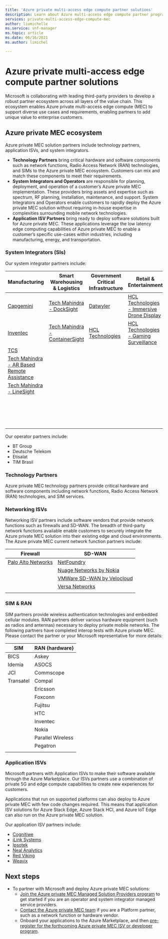 ```yaml
---
title: 'Azure private multi-access edge compute partner solutions'
description: Learn about Azure multi-access edge compute partner programs.
services: private-multi-access-edge-compute-mec
author: liumichelle
ms.service: vnf-manager
ms.topic: article
ms.date: 06/16/2021
ms.author: limichel

---
```

# Azure private multi-access edge compute partner solutions
Microsoft is collaborating with leading third-party providers to develop a robust partner ecosystem across all layers of the value chain. This ecosystem enables Azure private multi-access edge compute (MEC) to support diverse use cases and requirements, enabling partners to add unique value to enterprise customers.

## Azure private MEC ecosystem
Azure private MEC solution partners include technology partners, application ISVs, and system integrators.

- **Technology Partners** bring critical hardware and software components such as network functions, Radio Access Network (RAN) technologies, and SIMs to the Azure private MEC ecosystem. Customers can mix and match these components to meet their requirements.
- **System Integrators and Operators** are responsible for planning, deployment, and operation of a customer’s Azure private MEC implementation. These providers bring assets and expertise such as spectrum, RF planning, installation, maintenance, and support. System Integrators and Operators enable customers to rapidly deploy the Azure private MEC solution without requiring in-house expertise in complexities surrounding mobile network technologies.
- **Application ISV Partners** bring ready to deploy software solutions built for Azure private MEC. These applications leverage the low latency edge computing capabilities of Azure private MEC to enable a customer’s specific use-cases within industries, including manufacturing, energy, and transportation.

### System Integrators (SIs)
Our system integrator partners include:

|Manufacturing |Smart Warehousing & Logistics |Government Critical Infrastructure |Retail & Entertainment |Connectivity |
|---------|---------|---------|---------|---------|
|[Capgemini](https://azuremarketplace.microsoft.com/en-us/marketplace/consulting-services/capgemini-group.capgemini_computer_vision?exp=ubp8) |[Tech Mahindra - DockSight](https://azuremarketplace.microsoft.com/en-us/marketplace/apps/techm.dock_sight?exp=ubp8&tab=Overview) |[Datwyler](https://azuremarketplace.microsoft.com/en-us/marketplace/apps/dtwyleritinfraag1667488347223.ict-ops-01002?exp=ubp8&tab=Overview) |[HCL Technologies - Immersive Drone Display](https://azuremarketplace.microsoft.com/en-us/marketplace/apps/hcl-technologies.hcl_5g_pmac_theme_park?tab=Overview&exp=ubp8) |[Capgemini](https://azuremarketplace.microsoft.com/en-us/marketplace/consulting-services/capgemini-group.capgemini_5g_private_networks?exp=ubp8) |
|[Inventec](https://azuremarketplace.microsoft.com/en-us/marketplace/apps/inventeccorp1645697962291.offer_dt?exp=ubp8&tab=Overview) | [Tech Mahindra - ContainerSight](https://azuremarketplace.microsoft.com/en-us/marketplace/apps/techm.containersight?exp=ubp8&tab=Overview) |[HCL Technologies](https://azuremarketplace.microsoft.com/en-us/marketplace/apps/hcl-technologies.hcl_5g_pmac_critical_infra?exp=ubp8&tab=Overview)|[HCL Technologies - Gaming Surveillance](https://azuremarketplace.microsoft.com/en-us/marketplace/apps/hcl-technologies.hcl_5g_pmac_casinos?tab=Overview&exp=ubp8) |[Cognizant](https://azuremarketplace.microsoft.com/en-us/marketplace/consulting-services/newsignature.cognizant_private5g_network_solution?exp=ubp8) |
|[TCS](https://azuremarketplace.microsoft.com/en-us/marketplace/apps/tataconsultancyservicesltd-azure.tcs_cpoa-saas?exp=ubp8&tab=Overview) ||||[Compal](https://azuremarketplace.microsoft.com/en-us/marketplace/apps/compal1668421272498.compal_private_5g?exp=ubp8&tab=Overview) |
|[Tech Mahindra - AR Based Remote Assistance](https://azuremarketplace.microsoft.com/en-us/marketplace/apps/techm.remote-assist-ar?exp=ubp8&tab=Overview)||||[HCL Technologies](https://azuremarketplace.microsoft.com/en-us/marketplace/apps/hcl-technologies.hcl_5g_pmac?exp=ubp8&tab=Overview) |
|[Tech Mahindra - LineSight](https://azuremarketplace.microsoft.com/en-us/marketplace/apps/techm.linesight?exp=ubp8&tab=Overview)||||[Inventec](https://azuremarketplace.microsoft.com/en-us/marketplace/apps/inventeccorp1645697962291.5g_e2e?exp=ubp8&tab=Overview) |
|||||[NTT](https://azuremarketplace.microsoft.com/en-us/marketplace/consulting-services/nttgermanyagcokg1596708630215.ntt_ex_germany_p5g_001?exp=ubp8) |
|||||[Pegatron](https://azuremarketplace.microsoft.com/en-us/marketplace/apps/pegatron1671697317455.pegatron_5g?exp=ubp8&tab=Overview) |
|||||[Tech Mahindra](https://azuremarketplace.microsoft.com/en-us/marketplace/apps/techm.private_5g_network?exp=ubp8&tab=Overview) |
||||||

Our operator partners include:
- BT Group
- Deutsche Telekom
- Etisalat
- TIM Brasil

### Technology Partners
Azure private MEC technology partners provide critical hardware and software components including network functions, Radio Access Network (RAN) technologies, and SIM services.

### Networking ISVs
Networking ISV partners include software vendors that provide network functions such as firewalls and SD-WAN. The breadth of third-party network functions available enable customers to securely integrate the Azure private MEC solution into their existing edge and cloud environments. The Azure private MEC current network function partners include:

|Firewall |SD-WAN |
|---------|---------|
| [Palo Alto Networks](https://azuremarketplace.microsoft.com/en-us/marketplace/apps/paloaltonetworks.vmseries-ngfw-vm-edge-panos-10-1-5?exp=ubp8&tab=Overview) | [NetFoundry](https://azuremarketplace.microsoft.com/en-us/marketplace/apps/netfoundryinc.application-ziti-private-edge?exp=ubp8&tab=Overview) |
| | [Nuage Networks by Nokia](https://aka.ms/nokianuage)|
| | [VMWare SD-WAN by Velocloud](https://azuremarketplace.microsoft.com/en-us/marketplace/apps/vmware-inc.vmware_sdwan_edge_zones?exp=ubp8&tab=Overview) |
| | [Versa Networks](https://aka.ms/versa) |
|||

### SIM & RAN
SIM partners provide wireless authentication technologies and embedded cellular modules. RAN partners deliver various hardware equipment (such as radios and antennas) necessary to deploy private mobile networks. The following partners have completed interop tests with Azure private MEC. Please contact the partner or your Microsoft representative for more details:

|SIM |RAN (hardware)|
|---------|---------|
| BICS | Askey |
| Idemia | ASOCS |
| JCI | Commscope |
| Transatel | Compal |
| | Ericsson |
| | Foxconn |
| | Fujitsu |
| | HTC |
| | Inventec |
| | Nokia |
| | Parallel Wireless |
| | Pegatron |
|||


### Application ISVs
Microsoft partners with Application ISVs to make their software available through the Azure Marketplace. Our ISVs partners use a combination of private 5G and edge compute capabilities to create new experiences for customers.

Applications that run on supported platforms can also deploy to Azure private MEC with few code changes required. This means that application ISV solutions for Azure Stack Edge, Azure Stack HCI, and Azure IoT Edge can also run on the Azure private MEC solution.

Our application ISV partners include:
- [Cognitiwe](https://azuremarketplace.microsoft.com/en-us/marketplace/apps/cognitiweaio1670399502095.cognitiwe_hse_v1?exp=ubp8&tab=Overview)
- [iLink Systems](https://azuremarketplace.microsoft.com/en-us/marketplace/apps/ilinksystems.samplemidasvm?exp=ubp8&tab=Overview)
- [Ipsotek](https://azuremarketplace.microsoft.com/en-us/marketplace/apps/atosinternationalsas.ipsotek_vi_suite_bundles?exp=ubp8&tab=Overview)
- [Neal Analytics](https://azuremarketplace.microsoft.com/en-us/marketplace/apps/neal_analytics.bonsai?exp=ubp8&tab=Overview)
- [Red Viking](https://azuremarketplace.microsoft.com/en-us/marketplace/apps/redviking1587070336894.rv_argonaut_on_mec?exp=ubp8&tab=Overview)
- [Weavix](https://azuremarketplace.microsoft.com/en-us/marketplace/apps/pksolutionsllc1654260389042.smart_radio_36_ms?exp=ubp8&tab=Overview)

## Next steps
- To partner with Microsoft and deploy Azure private MEC solutions:
    - [Join the Azure private MEC Managed Solution Providers program](https://aka.ms/privateMECmsp) to get started if you are an operator and system integrator managed service providers.
    - [Contact the Azure private MEC team](https://aka.ms/privateMEC_ISV) if you are a Platform partner, such as a network function or hardware vendor.
    - Onboard your applications to the Azure Marketplace, and then [pre-register for the forthcoming Azure private MEC ISV or developer program](https://aka.ms/privateMECpartnerprogram).
